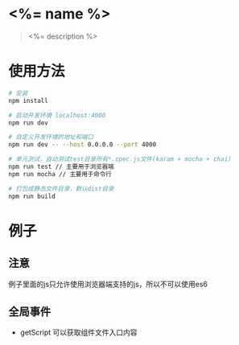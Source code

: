 # <%= name %>

> <%= description %>

# 使用方法

``` bash
# 安装
npm install

# 启动开发环境 localhost:4000
npm run dev

# 自定义开发环境的地址和端口
npm run dev -- --host 0.0.0.0 --port 4000

# 单元测试，自动测试test目录所有*.spec.js文件(karam + mocha + chai)
npm run test // 主要用于浏览器端
npm run mocha // 主要用于命令行

# 打包成静态文件目录，默认dist目录
npm run build
```

# 例子

## 注意
例子里面的js只允许使用浏览器端支持的js，所以不可以使用es6

## 全局事件

+ getScript 可以获取组件文件入口内容